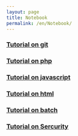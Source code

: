 ```yaml
---
layout: page
title: Notebook
permalink: /en/Notebook/
---
```


### [Tutorial on git](git/)
### [Tutorial on php](php/)
### [Tutorial on javascript](javascript/)
### [Tutorial on html](html-css/)
### [Tutorial on batch](batch/)
### [Tutorial on Sercurity](sercurity/)

